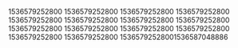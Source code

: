 1536579252800
1536579252800
1536579252800
1536579252800
1536579252800
1536579252800
1536579252800
1536579252800
1536579252800
1536579252800
1536579252800
1536579252800
1536579252800
1536579252800
15365792528001536587048886